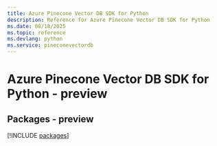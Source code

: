 ```yaml
---
title: Azure Pinecone Vector DB SDK for Python
description: Reference for Azure Pinecone Vector DB SDK for Python
ms.date: 08/18/2025
ms.topic: reference
ms.devlang: python
ms.service: pineconevectordb
---
```

# Azure Pinecone Vector DB SDK for Python - preview
## Packages - preview
[!INCLUDE [packages](pinecone-vector-db-index.md)]